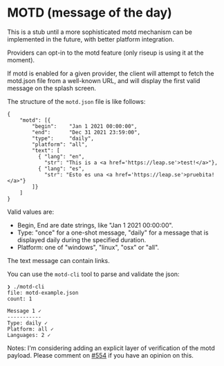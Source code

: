 MOTD (message of the day)
=========================

This is a stub until a more sophisticated motd mechanism can be implemented in
the future, with better platform integration.

Providers can opt-in to the motd feature (only riseup is using it at the moment).

If motd is enabled for a given provider, the client will attempt to fetch
the motd.json file from a well-known URL, and will display the first valid
message on the splash screen.

The structure of the `motd.json` file is like follows:

```
{
    "motd": [{
        "begin":    "Jan 1 2021 00:00:00",
        "end":      "Dec 31 2021 23:59:00",
        "type":     "daily",
        "platform": "all",
        "text": [
          { "lang": "en",
            "str": "This is a <a href='https://leap.se'>test!</a>"},
          { "lang": "es",
            "str": "Esto es una <a href='https://leap.se'>pruebita!</a>"}
        ]}
    ]
}
```

Valid values are: 

* Begin, End are date strings, like "Jan 1 2021 00:00:00".
* Type: "once" for a one-shot message, "daily" for a message that is displayed daily during the specified duration.
* Platform: one of "windows", "linux", "osx" or "all".

The text message can contain links.

You can use the `motd-cli` tool to parse and validate the json:

```
❯ ./motd-cli
file: motd-example.json
count: 1

Message 1 ✓
-----------
Type: daily ✓
Platform: all ✓
Languages: 2 ✓
```

Notes: I'm considering adding an explicit layer of verification of the motd
payload. Please comment on
[#554](https://0xacab.org/leap/bitmask-vpn/-/issues/554) if you have an opinion
on this.
